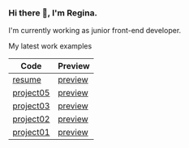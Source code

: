 ### Hi there 🐾, I'm Regina.
I'm currently working as junior front-end developer.

My latest work examples

| Code                                                           | Preview                                           |
|----------------------------------------------------------------|---------------------------------------------------|
| [resume](https://github.com/ginnovich/ginnovich.github.io)     | [preview](https://ginnovich.github.io)           |
| [project05](https://github.com/ginnovich/project05)            | [preview](https://ginnovich.github.io/project05) |
| [project03](https://github.com/ginnovich/project03)            | [preview](https://ginnovich.github.io/project03) |
| [project02](https://github.com/ginnovich/project02)            | [preview](https://ginnovich.github.io/project02) |
| [project01](https://github.com/ginnovich/project01)            | [preview](https://ginnovich.github.io/project01) |
